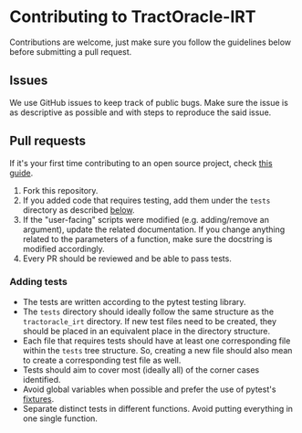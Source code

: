 # Contributing to TractOracle-IRT
Contributions are welcome, just make sure you follow the guidelines below before submitting a pull request.

## Issues
We use GitHub issues to keep track of public bugs. Make sure the issue is as descriptive as possible and with steps to reproduce the said issue.

## Pull requests
If it's your first time contributing to an open source project, check [this guide](https://github.com/firstcontributions/first-contributions).

1. Fork this repository.
2. If you added code that requires testing, add them under the `tests` directory as described [below](#adding-tests).
3. If the "user-facing" scripts were modified (e.g. adding/remove an argument), update the related documentation. If you change anything related to the parameters of a function, make sure the docstring is modified accordingly.
4. Every PR should be reviewed and be able to pass tests.

### Adding tests
- The tests are written according to the pytest testing library.
- The `tests` directory should ideally follow the same structure as the `tractoracle_irt` directory. If new test files need to be created, they should be placed in an equivalent place in the directory structure.
- Each file that requires tests should have at least one corresponding file within the `tests` tree structure. So, creating a new file should also mean to create a corresponding test file as well.
- Tests should aim to cover most (ideally all) of the corner cases identified.
- Avoid global variables when possible and prefer the use of pytest's [fixtures](https://docs.pytest.org/en/6.2.x/fixture.html).
- Separate distinct tests in different functions. Avoid putting everything in one single function.
